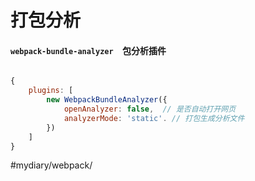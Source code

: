 #  打包分析

#### `webpack-bundle-analyzer  `包分析插件

```js

{
	plugins: [
		new WebpackBundleAnalyzer({
			openAnalyzer: false,  // 是否自动打开网页
			analyzerMode: 'static'. // 打包生成分析文件
		})
	]
}
```
#mydiary/webpack/